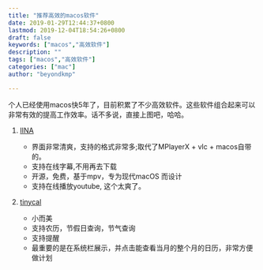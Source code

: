 ```yaml
---
title: "推荐高效的macos软件"
date: 2019-01-29T12:44:37+0800
lastmod: 2019-12-04T18:54:26+0800
draft: false
keywords: ["macos","高效软件"]
description: ""
tags: ["macos","高效软件"]
categories: ["mac"]
author: "beyondkmp"

---
```


个人已经使用macos快5年了，目前积累了不少高效软件。这些软件组合起来可以非常有效的提高工作效率。话不多说，直接上图吧，哈哈。

1. [IINA](https://iina.io/)

    * 界面非常清爽，支持的格式非常多;取代了MPlayerX + vlc + macos自带的。
    * 支持在线字幕,不用再去下载
    * 开源，免费，基于mpv，专为现代macOS 而设计
    * 支持在线播放youtube, 这个太爽了。

<!--more-->

2. [tinycal]()

    * 小而美
    * 支持农历，节假日查询，节气查询
    * 支持提醒
    * 最重要的是在系统栏展示，并点击能查看当月的整个月的日历，非常方便做计划
